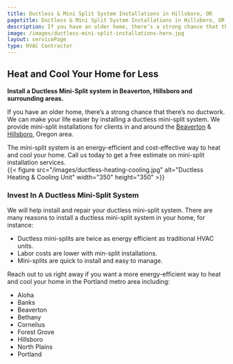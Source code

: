 ```yaml
---
title: Ductless & Mini Split System Installations in Hillsboro, OR
pagetitle: Ductless & Mini Split System Installations in Hillsboro, OR
description: If you have an older home, there’s a strong chance that there’s no ductwork. We can make your life easier by installing a ductless mini-split system.
image: /images/ductless-mini-split-installations-hero.jpg
layout: servicePage
type: HVAC Contractor
---
```


## Heat and Cool Your Home for Less

**Install a Ductless Mini-Split system in Beaverton, Hillsboro and surrounding areas.**

If you have an older home, there’s a strong chance that there’s no ductwork. We can make your life easier by installing a ductless mini-split system. We provide mini-split installations for clients in and around the [Beaverton](../service-areas/beaverton-or/) & [Hillsboro](../service-areas/hillsboro/), Oregon area.

<div class="h-grid-col-2-1">
<div>
The mini-split system is an energy-efficient and cost-effective way to heat and cool your home. Call us today to get a free estimate on mini-split installation services.

</div>
{{< figure src="/images/ductless-heating-cooling.jpg" alt="Ductless Heating & Cooling Unit" width="350" height="350" >}}
</div>

### Invest In A Ductless Mini-Split System

We will help install and repair your ductless mini-split system. There are many reasons to install a ductless mini-split system in your home, for instance:

- Ductless mini-splits are twice as energy efficient as traditional HVAC units.
- Labor costs are lower with min-split installations.
- Mini-splits are quick to install and easy to manage.

Reach out to us right away if you want a more energy-efficient way to heat and cool your home in the Portland metro area including:

- Aloha
- Banks
- Beaverton
- Bethany
- Cornelius
- Forest Grove
- Hillsboro
- North Plains
- Portland
